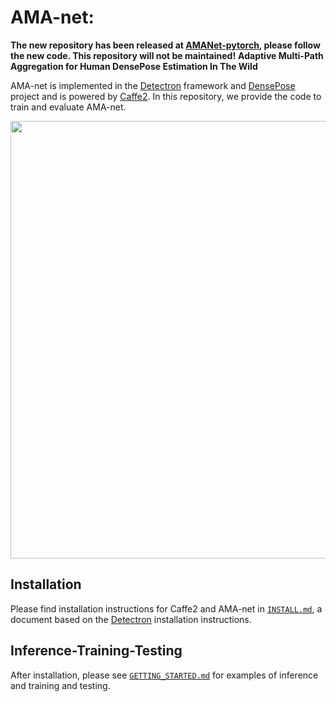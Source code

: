 # AMA-net: 
**The new repository has been released at [AMANet-pytorch](https://github.com/stoa-xh91/AMANet-pytorch), please follow the new code. This repository will not be maintained!**
**Adaptive Multi-Path Aggregation for Human DensePose Estimation In The Wild**

AMA-net is implemented in the [Detectron](https://github.com/facebookresearch/Detectron) framework and [DensePose](https://github.com/facebookresearch/Densepose) project and is powered by [Caffe2](https://github.com/caffe2/caffe2).
In this repository, we provide the code to train and evaluate AMA-net. 
<div align="center">
  <img src="logfile/Mutli-head.jpg" width="700px" />
</div>

## Installation

Please find installation instructions for Caffe2 and AMA-net in [`INSTALL.md`](INSTALL.md), a document based on the [Detectron](https://github.com/facebookresearch/Detectron) installation instructions.

## Inference-Training-Testing

After installation, please see [`GETTING_STARTED.md`](GETTING_STARTED.md)  for examples of inference and training and testing.








